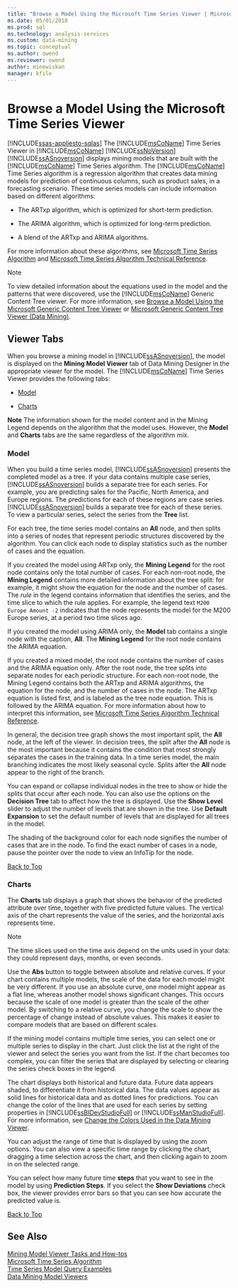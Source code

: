 ```yaml
---
title: "Browse a Model Using the Microsoft Time Series Viewer | Microsoft Docs"
ms.date: 05/01/2018
ms.prod: sql
ms.technology: analysis-services
ms.custom: data-mining
ms.topic: conceptual
ms.author: owend
ms.reviewer: owend
author: minewiskan
manager: kfile
---
```

# Browse a Model Using the Microsoft Time Series Viewer
[!INCLUDE[ssas-appliesto-sqlas](../../includes/ssas-appliesto-sqlas.md)]
  The [!INCLUDE[msCoName](../../includes/msconame-md.md)] Time Series Viewer in [!INCLUDE[msCoName](../../includes/msconame-md.md)] [!INCLUDE[ssNoVersion](../../includes/ssnoversion-md.md)] [!INCLUDE[ssASnoversion](../../includes/ssasnoversion-md.md)] displays mining models that are built with the [!INCLUDE[msCoName](../../includes/msconame-md.md)] Time Series algorithm. The [!INCLUDE[msCoName](../../includes/msconame-md.md)] Time Series algorithm is a regression algorithm that creates data mining models for prediction of continuous columns, such as product sales, in a forecasting scenario. These time series models can include information based on different algorithms:  
  
-   The ARTxp algorithm, which is optimized for short-term prediction.  
  
-   The ARIMA algorithm, which is optimized for long-term prediction.  
  
-   A blend of the ARTxp and ARIMA algorithms.  
  
 For more information about these algorithms, see [Microsoft Time Series Algorithm](../../analysis-services/data-mining/microsoft-time-series-algorithm.md) and [Microsoft Time Series Algorithm Technical Reference](../../analysis-services/data-mining/microsoft-time-series-algorithm-technical-reference.md).  
  
> [!NOTE]  
>  To view detailed information about the equations used in the model and the patterns that were discovered, use the [!INCLUDE[msCoName](../../includes/msconame-md.md)] Generic Content Tree viewer. For more information, see [Browse a Model Using the Microsoft Generic Content Tree Viewer](../../analysis-services/data-mining/browse-a-model-using-the-microsoft-generic-content-tree-viewer.md) or [Microsoft Generic Content Tree Viewer &#40;Data Mining&#41;](http://msdn.microsoft.com/library/751b4393-f6fd-48c1-bcef-bdca589ce34c).  
  
##  <a name="BKMK_ViewerTabs"></a> Viewer Tabs  
 When you browse a mining model in [!INCLUDE[ssASnoversion](../../includes/ssasnoversion-md.md)], the model is displayed on the **Mining Model Viewer** tab of Data Mining Designer in the appropriate viewer for the model. The [!INCLUDE[msCoName](../../includes/msconame-md.md)] Time Series Viewer provides the following tabs:  
  
-   [Model](#BKMK_Tree)  
  
-   [Charts](#BKMK_Charts)  
  
 **Note** The information shown for the model content and in the Mining Legend depends on the algorithm that the model uses. However, the **Model** and **Charts** tabs are the same regardless of the algorithm mix.  
  
###  <a name="BKMK_Tree"></a> Model  
 When you build a time series model, [!INCLUDE[ssASnoversion](../../includes/ssasnoversion-md.md)] presents the completed model as a tree. If your data contains multiple case series, [!INCLUDE[ssASnoversion](../../includes/ssasnoversion-md.md)] builds a separate tree for each series. For example, you are predicting sales for the Pacific, North America, and Europe regions. The predictions for each of these regions are case series. [!INCLUDE[ssASnoversion](../../includes/ssasnoversion-md.md)] builds a separate tree for each of these series. To view a particular series, select the series from the **Tree** list.  
  
 For each tree, the time series model contains an **All** node, and then splits into a series of nodes that represent periodic structures discovered by the algorithm. You can click each node to display statistics such as the number of cases and the equation.  
  
 If you created the model using ARTxp only, the **Mining Legend** for the root node contains only the total number of cases. For each non-root node, the **Mining Legend** contains more detailed information about the tree split: for example, it might show the equation for the node and the number of cases. The *rule* in the legend contains information that identifies the series, and the time slice to which the rule applies. For example, the legend text `M200 Europe Amount -2` indicates that the node represents the model for the M200 Europe series, at a period two time slices ago.  
  
 If you created the model using ARIMA only, the **Model** tab contains a single node with the caption, **All**. The **Mining Legend** for the root node contains the ARIMA equation.  
  
 If you created a mixed model, the root node contains the number of cases and the ARIMA equation only. After the root node, the tree splits into separate nodes for each periodic structure. For each non-root node, the Mining Legend contains both the ARTxp and ARIMA algorithms, the equation for the node, and the number of cases in the node. The ARTxp equation is listed first, and is labeled as the tree node equation. This is followed by the ARIMA equation. For more information about how to interpret this information, see [Microsoft Time Series Algorithm Technical Reference](../../analysis-services/data-mining/microsoft-time-series-algorithm-technical-reference.md).  
  
 In general, the decision tree graph shows the most important split, the **All** node, at the left of the viewer. In decision trees, the split after the **All** node is the most important because it contains the condition that most strongly separates the cases in the training data. In a time series model, the main branching indicates the most likely seasonal cycle. Splits after the **All** node appear to the right of the branch.  
  
 You can expand or collapse individual nodes in the tree to show or hide the splits that occur after each node. You can also use the options on the **Decision Tree** tab to affect how the tree is displayed. Use the **Show Level** slider to adjust the number of levels that are shown in the tree. Use **Default Expansion** to set the default number of levels that are displayed for all trees in the model.  
  
 The shading of the background color for each node signifies the number of cases that are in the node. To find the exact number of cases in a node, pause the pointer over the node to view an InfoTip for the node.  
  
 [Back to Top](#BKMK_ViewerTabs)  
  
###  <a name="BKMK_Charts"></a> Charts  
 The **Charts** tab displays a graph that shows the behavior of the predicted attribute over time, together with five predicted future values. The vertical axis of the chart represents the value of the series, and the horizontal axis represents time.  
  
> [!NOTE]  
>  The time slices used on the time axis depend on the units used in your data: they could represent days, months, or even seconds.  
  
 Use the **Abs** button to toggle between absolute and relative curves. If your chart contains multiple models, the scale of the data for each model might be very different. If you use an absolute curve, one model might appear as a flat line, whereas another model shows significant changes. This occurs because the scale of one model is greater than the scale of the other model. By switching to a relative curve, you change the scale to show the percentage of change instead of absolute values. This makes it easier to compare models that are based on different scales.  
  
 If the mining model contains multiple time series, you can select one or multiple series to display in the chart. Just click the list at the right of the viewer and select the series you want from the list. If the chart becomes too complex, you can filter the series that are displayed by selecting or clearing the series check boxes in the legend.  
  
 The chart displays both historical and future data. Future data appears shaded, to differentiate it from historical data. The data values appear as solid lines for historical data and as dotted lines for predictions. You can change the color of the lines that are used for each series by setting properties in [!INCLUDE[ssBIDevStudioFull](../../includes/ssbidevstudiofull-md.md)] or [!INCLUDE[ssManStudioFull](../../includes/ssmanstudiofull-md.md)]. For more information, see [Change the Colors Used in the Data Mining Viewer](../../analysis-services/data-mining/change-the-colors-used-in-the-data-mining-viewer.md).  
  
 You can adjust the range of time that is displayed by using the zoom options. You can also view a specific time range by clicking the chart, dragging a time selection across the chart, and then clicking again to zoom in on the selected range.  
  
 You can select how many future time **steps** that you want to see in the model by using **Prediction Steps**. If you select the **Show Deviations** check box, the viewer provides error bars so that you can see how accurate the predicted value is.  
  
 [Back to Top](#BKMK_ViewerTabs)  
  
## See Also  
 [Mining Model Viewer Tasks and How-tos](../../analysis-services/data-mining/mining-model-viewer-tasks-and-how-tos.md)   
 [Microsoft Time Series Algorithm](../../analysis-services/data-mining/microsoft-time-series-algorithm.md)   
 [Time Series Model Query Examples](../../analysis-services/data-mining/time-series-model-query-examples.md)   
 [Data Mining Model Viewers](../../analysis-services/data-mining/data-mining-model-viewers.md)  
  
  
